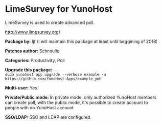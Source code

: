 LimeSurvey for YunoHost
===============

LimeSurvey is used to create advanced poll.

http://www.limesurvey.org/

**Package by:** ljf (I will maintain this package at least until beggining of 2018)

**Patches author:** Schnoulle

**Categories:** Productivity, Poll

**Upgrade this package:**  
`sudo yunohost app upgrade --verbose example -u https://github.com/YunoHost-Apps/example_ynh`

**Multi-user:** Yes. 

**Private/Public mode:** In private mode, only authorized YunoHost members can create poll, with the public mode, it's possible to create account to people with no YunoHost account. 

**SSO/LDAP:** SSO and LDAP are configured.

